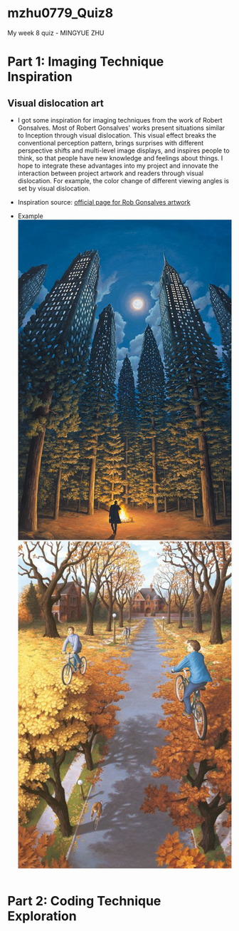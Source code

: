 # mzhu0779_Quiz8
My week 8 quiz - MINGYUE ZHU
# Part 1: Imaging Technique Inspiration
## Visual dislocation art
* I got some inspiration for imaging techniques from the work of Robert Gonsalves. Most of Robert Gonsalves' works present situations similar to Inception through visual dislocation. This visual effect breaks the conventional perception pattern, brings surprises with different perspective shifts and multi-level image displays, and inspires people to think, so that people have new knowledge and feelings about things. I hope to integrate these advantages into my project and innovate the interaction between project artwork and readers through visual dislocation. For example, the color change of different viewing angles is set by visual dislocation.

* Inspiration source:
[official page for Rob Gonsalves artwork](https://www.facebook.com/RobGonsalves.Official)

* Example
![Image 1](<readmeImages/Image 1.jpg>)
![Image 2](<readmeImages/Image 2.jpg>)

```

```
# Part 2: Coding Technique Exploration